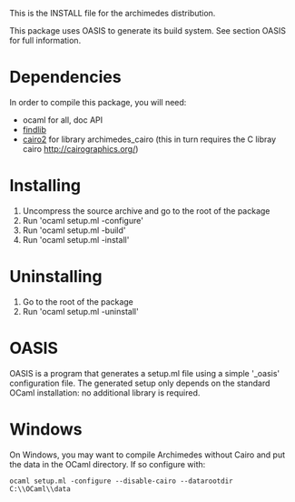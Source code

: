 This is the INSTALL file for the archimedes distribution.

This package uses OASIS to generate its build system. See section OASIS for
full information.

Dependencies
============

In order to compile this package, you will need:

* ocaml for all, doc API
* [findlib][]
* [cairo2][] for library archimedes_cairo (this in turn requires the C libray cairo http://cairographics.org/)

Installing
==========

1. Uncompress the source archive and go to the root of the package
2. Run 'ocaml setup.ml -configure'
3. Run 'ocaml setup.ml -build'
4. Run 'ocaml setup.ml -install'

Uninstalling
============

1. Go to the root of the package
2. Run 'ocaml setup.ml -uninstall'

OASIS
=====

OASIS is a program that generates a setup.ml file using a simple '_oasis'
configuration file. The generated setup only depends on the standard OCaml
installation: no additional library is required.

Windows
=======

On Windows, you may want to compile Archimedes without Cairo and put
the data in the OCaml directory.  If so configure with:

    ocaml setup.ml -configure --disable-cairo --datarootdir C:\\OCaml\\data


[findlib]: http://projects.camlcity.org/projects/findlib.html
[cairo2]: https://github.com/Chris00/ocaml-cairo
